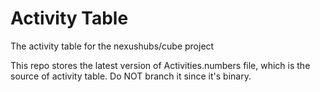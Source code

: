 # Activity Table
The activity table for the nexushubs/cube project

This repo stores the latest version of Activities.numbers file, which is the source of activity table. Do NOT branch it since it's binary.


